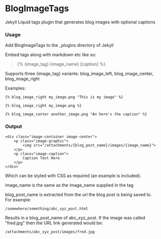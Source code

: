 BlogImageTags
=============

Jekyll Liquid tags plugin that generates blog images with optional captions

### Usage

Add BlogImageTags to the \_plugins directory of Jekyll

Embed tags along with markdown etc like so:

> {% {image\_tag} {image\_name} [caption] %}

Supports three {image\_tag} variants: blog\_image\_left, blog\_image\_center, blog\_image\_right

Examples:

    {% blog_image_right my_image.png "This is my image" %}

    {% blog_image_right my_image.png %}

    {% blog_image_center another_image.png "An here's the caption" %}

### Output

    <div class="image-container image-center">
        <p class="image-graphic">
            <img src="/attachments/{blog_post_name}/images/{image_name}">
        </p>
        <p class="image-caption">
            Caption Text Here
        </p>
    </div>

Which can be styled with CSS as required (an example is included).   

image\_name is the same as the image\_name supplied in the tag   

blog\_post\_name is extracted from the url the blog post is being saved to. For example:

    /somewhere/something/abc_xyz_post.html

Results in a blog\_post\_name of abc\_xyz\_post. If the image was called "fred.jpg" then the URL link generated would be:

    /attachments/abc_xyz_post/images/fred.jpg

